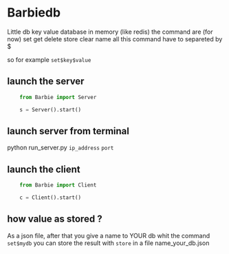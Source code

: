 # Barbiedb

Little db key value database in memory (like redis)
the command are (for now)
set
get
delete
store
clear
name
all this command have to separeted by $




so for example
```set$key$value```

## launch the server
```python
    from Barbie import Server

    s = Server().start()
```
## launch server from terminal
python run_server.py ```ip_address``` ```port```


## launch the client
```py
    from Barbie import Client

    c = Client().start()
```


## how value as stored ?
As a json file, after that you give a name to YOUR db whit the command ```set$mydb``` you can store the result with ```store``` in a file name_your_db.json